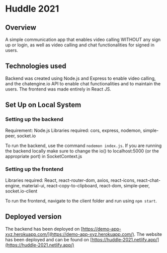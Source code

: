 # Huddle 2021

## Overview
A simple communication app that enables video calling WITHOUT any sign up or login, as well as video calling and chat functionalities for signed in users. 

## Technologies used
Backend was created using Node.js and Express to enable video calling, and the chatengine.io API to enable chat functionalities and to maintain the users. 
The frontend was made entirely in React JS. 

## Set Up on Local System

### Setting up the backend
Requirement: Node.js
Libraries required: cors, express, nodemon, simple-peer, socket.io

To run the backend, use the command `nodemon index.js`. If you are running the backend locally make sure to change the io() to localhost:5000 (or the appropriate port) in SocketContext.js 


### Setting up the frontend
Libraries required: React, react-router-dom, axios, react-icons, react-chat-engine, material-ui, react-copy-to-clipboard, react-dom, simple-peer, socket.io-client

To run the frontend, navigate to the client folder and run using `npm start`.

## Deployed version
The backend has been deployed on [https://demo-app-xyz.herokuapp.com/](https://demo-app-xyz.herokuapp.com/).
The website has been deployed and can be found on [https://huddle-2021.netlify.app/](https://huddle-2021.netlify.app/)





